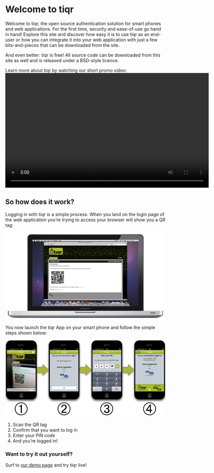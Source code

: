 # Welcome to tiqr
Welcome to tiqr, the open source authentication solution for smart phones and web applications. For the first time, security and ease-of-use go hand in hand! Explore this site and discover how easy it is to use tiqr as an end-user or how you can integrate it into your web application with just a few bits-and-pieces that can be downloaded from the site.

And even better: tiqr is free! All source code can be downloaded from this site as well and is released under a BSD-style licence.

Learn more about tiqr by watching our short promo video:
<video width="640" height="360" controls="controls">
<source src="./TIQR-EDIT-UK-FINAL.mov" type="video/quicktime">
<source src="./TIQR-EDIT-UK-FINAL.ogv" type="video/ogg">
</video>



## So how does it work?
Logging in with tiqr is a simple process. When you land on the login page of the web application you’re trying to access your browser will show you a QR tag:

![Screenshot](img/tiqr-screenshot.png)

You now launch the tiqr App on your smart phone and follow the simple steps shown below:

![](img/tiqr-steps1.png)

1. Scan the QR tag
2. Confirm that you want to log in
3. Enter your PIN code
4. And you’re logged in!

### Want to try it out yourself?
Surf to [our demo page](https://tiqr.org/demo/) and try tiqr live!